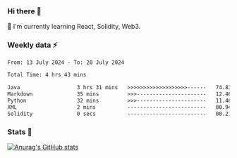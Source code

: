### Hi there 👋
🌱 I'm currently learning React, Solidity, Web3.

<!--
**cyf-maple/cyf-maple** is a ✨ _special_ ✨ repository because its `README.md` (this file) appears on your GitHub profile.

Here are some ideas to get you started:

- 🔭 I’m currently working on ...
- 🌱 I’m currently learning ...
- 👯 I’m looking to collaborate on ...
- 🤔 I’m looking for help with ...
- 💬 Ask me about ...
- 📫 How to reach me: ...
- 😄 Pronouns: ...
- ⚡ Fun fact: ...
-->

### Weekly data ⚡
<!--START_SECTION:waka-->

```txt
From: 13 July 2024 - To: 20 July 2024

Total Time: 4 hrs 43 mins

Java                  3 hrs 31 mins   >>>>>>>>>>>>>>>>>>>------   74.83 %
Markdown              35 mins         >>>----------------------   12.46 %
Python                32 mins         >>>----------------------   11.46 %
XML                   2 mins          -------------------------   00.94 %
Solidity              0 secs          -------------------------   00.21 %
```

<!--END_SECTION:waka-->


### Stats 💬
[![Anurag's GitHub stats](https://github-readme-stats.vercel.app/api?username=cyf-maple)](https://github.com/anuraghazra/github-readme-stats)
